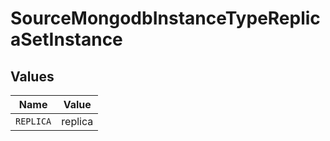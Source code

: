 # SourceMongodbInstanceTypeReplicaSetInstance


## Values

| Name      | Value     |
| --------- | --------- |
| `REPLICA` | replica   |